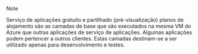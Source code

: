 > [!NOTE]
> Serviço de aplicações gratuito e partilhado (pré-visualização) planos de alojamento são as camadas de base que são executados na mesma VM do Azure que outras aplicações de serviço de aplicações. Algumas aplicações podem pertencer a outros clientes. Estas camadas destinam-se a ser utilizado apenas para desenvolvimento e testes.
>

